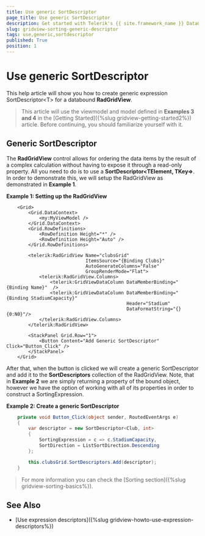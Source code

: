 ```yaml
---
title: Use generic SortDescriptor
page_title: Use generic SortDescriptor
description: Get started with Telerik's {{ site.framework_name }} DataGrid and learn how to create generic expression SortDescriptor.
slug: gridview-sorting-generic-descriptor
tags: use,generic,sortdescriptor
published: True
position: 1
---
```


# Use generic SortDescriptor

This help article will show you how to create generic expression SortDescriptor&lt;T&gt; for a databound __RadGridView__. 

> This article will use the viewmodel and model defined in __Examples 3 and 4__ in the [Getting Started]({%slug gridview-getting-started2%}) article. Before continuing, you should familiarize yourself with it.

## Generic SortDescriptor

The __RadGridView__ control allows for ordering the data items by the result of a complex calculation without having to expose it through a read-only property. All you need to do is to use a __SortDescriptor&lt;TElement, TKey=&gt;__. In order to demonstrate this, we will setup the RadGridView as demonstrated in __Example 1__.

__Example 1: Setting up the RadGridView__

```XAML
	<Grid>
        <Grid.DataContext>
            <my:MyViewModel />
        </Grid.DataContext>
        <Grid.RowDefinitions>
            <RowDefinition Height="*" />
            <RowDefinition Height="Auto" />
        </Grid.RowDefinitions>

        <telerik:RadGridView Name="clubsGrid" 
                             ItemsSource="{Binding Clubs}"
                             AutoGenerateColumns="False"
                             GroupRenderMode="Flat">
            <telerik:RadGridView.Columns>
                <telerik:GridViewDataColumn DataMemberBinding="{Binding Name}"  />
                <telerik:GridViewDataColumn DataMemberBinding="{Binding StadiumCapacity}" 
                                            Header="Stadium" 
                                            DataFormatString="{}{0:N0}"/>
            </telerik:RadGridView.Columns>
        </telerik:RadGridView>

        <StackPanel Grid.Row="1">
            <Button Content="Add Generic SortDescriptor" Click="Button_Click" />
        </StackPanel>
    </Grid>
```

After that, when the button is clicked we will create a generic SortDescriptor and add it to the __SortDescriptors__ collection of the RadGridView. Note, that in __Example 2__ we are simply returning a property of the bound object, however we have the option of working with all of its properties in order to construct a SortingExpression. 

__Example 2: Create a generic SortDescriptor__

```C#
	private void Button_Click(object sender, RoutedEventArgs e)
	{
		var descriptor = new SortDescriptor<Club, int>
		{
			SortingExpression = c => c.StadiumCapacity,
			SortDirection = ListSortDirection.Descending
		};

		this.clubsGrid.SortDescriptors.Add(descriptor);
	}
```
        
> For more information you can check the [Sorting section]({%slug gridview-sorting-basics%}).
        
## See Also

 * [Use expression descriptors]({%slug gridview-howto-use-expression-descriptors%})
